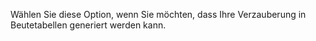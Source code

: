 Wählen Sie diese Option, wenn Sie möchten, dass Ihre Verzauberung in Beutetabellen generiert werden kann.
